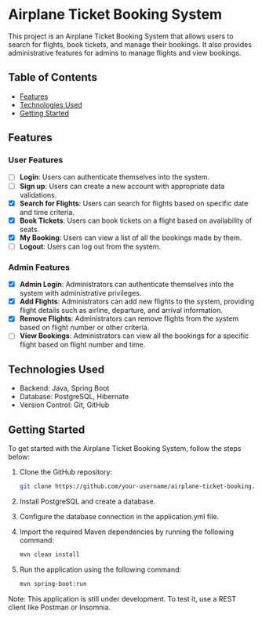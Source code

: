 # Airplane Ticket Booking System

This project is an Airplane Ticket Booking System that allows users to search for flights, book tickets, and manage their bookings. It also provides administrative features for admins to manage flights and view bookings.

## Table of Contents

- [Features](#features)
- [Technologies Used](#technologies-used)
- [Getting Started](#getting-started)

## Features

### User Features

- [ ] **Login**: Users can authenticate themselves into the system.
- [ ] **Sign up**: Users can create a new account with appropriate data validations.
- [x] **Search for Flights**: Users can search for flights based on specific date and time criteria.
- [x] **Book Tickets**: Users can book tickets on a flight based on availability of seats.
- [x] **My Booking**: Users can view a list of all the bookings made by them.
- [ ] **Logout**: Users can log out from the system.

### Admin Features

- [x] **Admin Login**: Administrators can authenticate themselves into the system with administrative privileges.
- [x] **Add Flights**: Administrators can add new flights to the system, providing flight details such as airline, departure, and arrival information.
- [x] **Remove Flights**: Administrators can remove flights from the system based on flight number or other criteria.
- [ ] **View Bookings**: Administrators can view all the bookings for a specific flight based on flight number and time.

## Technologies Used

- Backend: Java, Spring Boot
- Database: PostgreSQL, Hibernate
- Version Control: Git, GitHub

## Getting Started

To get started with the Airplane Ticket Booking System, follow the steps below:

1. Clone the GitHub repository:

   ```bash
   git clone https://github.com/your-username/airplane-ticket-booking.git
    ```
2. Install PostgreSQL and create a database.

3. Configure the database connection in the application.yml file.

4. Import the required Maven dependencies by running the following command:
   ```bash
   mvn clean install
   ```
5. Run the application using the following command:
   ```bash
   mvn spring-boot:run
    ```
   
Note: This application is still under development. To test it, use a REST client like Postman or Insomnia.
